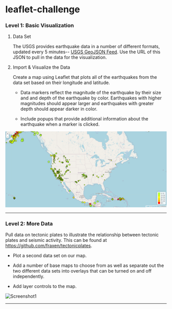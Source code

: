 # leaflet-challenge

### Level 1: Basic Visualization


1. Data Set

   The USGS provides earthquake data in a number of different formats, updated every 5 minutes-- [USGS GeoJSON Feed](http://earthquake.usgs.gov/earthquakes/feed/v1.0/geojson.php). Use the URL of this JSON to pull in the data for the visualization.

2. Import & Visualize the Data

   Create a map using Leaflet that plots all of the earthquakes from the data set based on their longitude and latitude.

   * Data markers reflect the magnitude of the earthquake by their size and and depth of the earthquake by color. Earthquakes with higher magnitudes should appear larger and earthquakes with greater depth should appear darker in color.

   * Include popups that provide additional information about the earthquake when a marker is clicked.

![Screenshot1](Leaflet-Step-1/Step-1-Screenshot.PNG?raw=true)
- - -

### Level 2: More Data


Pull data on tectonic plates to illustrate the relationship between tectonic plates and seismic activity. This can be found at <https://github.com/fraxen/tectonicplates>.


* Plot a second data set on our map.

* Add a number of base maps to choose from as well as separate out the two different data sets into overlays that can be turned on and off independently.

* Add layer controls to the map.

![Screenshot1](Leaflet-Step-1/Step-2-Screenshot.PNG?raw=true)
- - -
